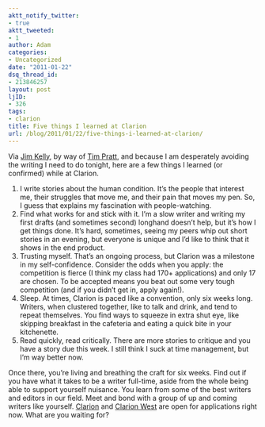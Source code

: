 ```yaml
---
aktt_notify_twitter:
- true
aktt_tweeted:
- 1
author: Adam
categories:
- Uncategorized
date: "2011-01-22"
dsq_thread_id:
- 213846257
layout: post
ljID:
- 326
tags:
- clarion
title: Five things I learned at Clarion
url: /blog/2011/01/22/five-things-i-learned-at-clarion/
---
```

Via [Jim Kelly](1), by way of [Tim Pratt](2), and because I am desperately avoiding the writing I need to do tonight, here are a few things I learned (or confirmed) while at Clarion.

  1. I write stories about the human condition. It&#8217;s the people that interest me, their struggles that move me, and their pain that moves my pen. So, I guess that explains my fascination with people-watching.
  2. Find what works for and stick with it. I&#8217;m a slow writer and writing my first drafts (and sometimes second) longhand doesn&#8217;t help, but it&#8217;s how I get things done. It&#8217;s hard, sometimes, seeing my peers whip out short stories in an evening, but everyone is unique and I&#8217;d like to think that it shows in the end product.
  3. Trusting myself. That&#8217;s an ongoing process, but Clarion was a milestone in my self-confidence. Consider the odds when you apply: the competition is fierce (I think my class had 170+ applications) and only 17 are chosen. To be accepted means you beat out some very tough competition (and if you didn&#8217;t get in, apply again!).
  4. Sleep. At times, Clarion is paced like a convention, only six weeks long. Writers, when clustered together, like to talk and drink, and tend to repeat themselves. You find ways to squeeze in extra shut eye, like skipping breakfast in the cafeteria and eating a quick bite in your kitchenette.
  5. Read quickly, read critically. There are more stories to critique and you have a story due this week. I still think I suck at time management, but I&#8217;m way better now.

Once there, you&#8217;re living and breathing the craft for six weeks. Find out if you have what it takes to be a writer full-time, aside from the whole being able to support yourself nuisance. You learn from some of the best writers and editors in our field. Meet and bond with a group of up and coming writers like yourself. [Clarion](3) and [Clarion West](4) are open for applications right now. What are you waiting for?

 [1]: http://www.facebook.com/profile.php?id=531442780
 [2]: http://tim-pratt.livejournal.com/130675.html
 [3]: http://clarion.ucsd.edu/
 [4]: http://www.clarionwest.org/
